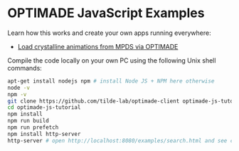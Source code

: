 
# OPTIMADE JavaScript Examples

Learn how this works and create your own apps running everywhere:

- [Load crystalline animations from MPDS via OPTIMADE](mpds_gifs.html)

Compile the code locally on your own PC using the following Unix shell commands:

```bash
apt-get install nodejs npm # install Node JS + NPM here otherwise
node -v
npm -v
git clone https://github.com/tilde-lab/optimade-client optimade-js-tutorial
cd optimade-js-tutorial
npm install
npm run build
npm run prefetch
npm install http-server
http-server # open http://localhost:8080/examples/search.html and see console (CTRL+SHIFT+I)
```
